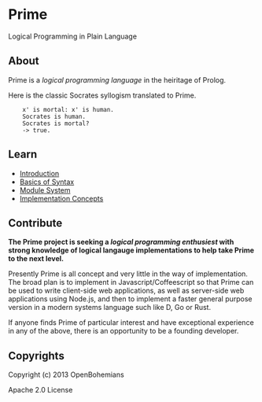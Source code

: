 # Prime

Logical Programming in Plain Language


## About

Prime is a *logical programming language* in the heiritage of Prolog.

Here is the classic Socrates syllogism translated to Prime.

```prime
    x' is mortal: x' is human.
    Socrates is human.
    Socrates is mortal?
    -> true.
```


## Learn

* [Introduction](https://github.com/openbohemians/prime/wiki/Introduction)
* [Basics of Syntax](https://github.com/openbohemians/prime/wiki/Basics-of-syntax)
* [Module System](https://github.com/openbohemians/prime/wiki/Module-system)
* [Implementation Concepts](https://github.com/openbohemians/prime/wiki/Implementation)


## Contribute

<b>The Prime project is seeking a *logical programming enthusiest* with
strong knowledge of logical langauge implementations to help take Prime to
the next level.</b>

Presently Prime is all concept and very little in the way of implementation.
The broad plan is to implement in Javascript/Coffeescript so that Prime can
be used to write client-side web applications, as well as server-side 
web applications using Node.js, and then to implement a faster general
purpose version in a modern systems language such like D, Go or Rust.

If anyone finds Prime of particular interest and have exceptional experience
in any of the above, there is an opportunity to be a founding developer.


## Copyrights

Copyright (c) 2013 OpenBohemians

Apache 2.0 License

